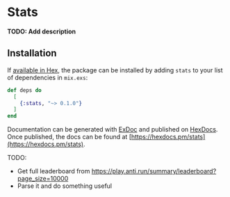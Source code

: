 # Stats

**TODO: Add description**

## Installation

If [available in Hex](https://hex.pm/docs/publish), the package can be installed
by adding `stats` to your list of dependencies in `mix.exs`:

```elixir
def deps do
  [
    {:stats, "~> 0.1.0"}
  ]
end
```

Documentation can be generated with [ExDoc](https://github.com/elixir-lang/ex_doc)
and published on [HexDocs](https://hexdocs.pm). Once published, the docs can
be found at [https://hexdocs.pm/stats](https://hexdocs.pm/stats).

TODO:
- Get full leaderboard from https://play.anti.run/summary/leaderboard?page_size=10000
- Parse it and do something useful